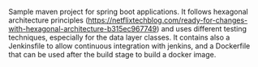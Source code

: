 Sample maven project for spring boot applications.
It follows hexagonal architecture principles (https://netflixtechblog.com/ready-for-changes-with-hexagonal-architecture-b315ec967749)
and uses different testing techniques, especially for the data layer classes.
It contains also a Jenkinsfile to allow continuous integration with jenkins, and 
a Dockerfile that can be used after the build stage to build a docker image.
